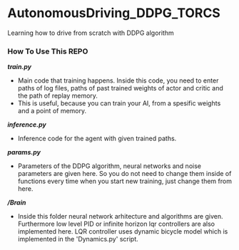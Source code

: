 # AutonomousDriving_DDPG_TORCS
Learning how to drive from scratch with DDPG algorithm 

### How To Use This REPO

***train.py*** 
- Main code that training happens. Inside this code, you need to enter paths of
log files, paths of past trained weights of actor and critic and the path of replay memory.
- This is useful, because you can train your AI, from a spesific weights and a point of memory.

***inference.py***
- Inference code for the agent with given trained paths.

***params.py***
- Parameters of the DDPG algorithm, neural networks and noise parameters are given here. So you do not need to
  change them inside of functions every time when you start new training, just change them from here. 
  
***/Brain***
- Inside this folder neural network arhitecture and algorithms are given. Furthermore low level PID or infinite horizon 
  lqr controllers are also implemented here. LQR controller uses dynamic bicycle model which is implemented in the 
  'Dynamics.py' script.
